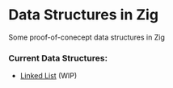 # Data Structures in Zig

Some proof-of-conecept data structures in Zig

### Current Data Structures:

- [Linked List](src/list.zig) (WIP)
